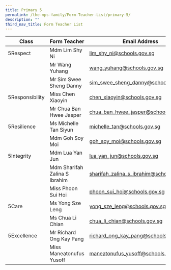 ```yaml
---
title: Primary 5
permalink: /the-mps-family/Form-Teacher-List/primary-5/
description: ""
third_nav_title: Form Teacher List
---
```


| Class | Form Teacher | Email Address |
| -------- | -------- | -------- |
| 5Respect     | Mdm Lim Shy Ni     | lim_shy_ni@schools.gov.sg     |
|      | Mr Wang Yuhang     | wang_yuhang@schools.gov.sg     |
|      | Mr Sim Swee Sheng Danny     | sim_swee_sheng_danny@schools.gov.sg     |
| 5Responsibility     | Miss Chen Xiaoyin     | chen_xiaoyin@schools.gov.sg     |
|      | Mr Chua Ban Hwee Jasper     | chua_ban_hwee_jasper@schools.gov.sg    |
| 5Resilience     | Ms Michelle Tan Siyun    | michelle_tan@schools.gov.sg     |
|      | Mdm Goh Soy Moi     | goh_soy_moi@schools.gov.sg    |
| 5Integrity     | Mdm Lua Yan Jun     | lua_yan_jun@schools.gov.sg     |
|      | Mdm Sharifah Zalina S Ibrahim     | sharifah_zalina_s_ibrahim@schools.gov.sg     |
|     | Miss Phoon Sui Hoi     | phoon_sui_hoi@schools.gov.sg     |
| 5Care     | Ms Yong Sze Leng     | yong_sze_leng@schools.gov.sg     |
|      | Ms Chua Li Chian     | chua_li_chian@schools.gov.sg     |
| 5Excellence     | Mr Richard Ong Kay Pang     | richard_ong_kay_pang@schools.gov.sg     |
|     | Miss Maneatonufus Yusoff     | maneatonufus_yusoff@schools.gov.sg     |